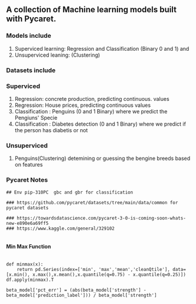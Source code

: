 

## A collection of Machine learning models built with Pycaret.

###  Models include 
1.  Superviced learning:  Regression and Classification (Binary 0 and 1) and 
2.  Unsuperviced leaning:  (Clustering)

### Datasets include

### Superviced
1.   Regression:   concrete production, predicting continuous. values
2.   Regression: House prices, predicting continuous values
3.   Classification : Penguins (0 and 1 Binary) where we predict the Pengiuns' Specie
4.   Classification : Diabetes detection  (0 and 1 Binary) where we predict if the person has diabetis or not


### Unsuperviced 
1.   Penguins(Clustering) detemining or guessing the bengine breeds based on features 


###  Pycaret Notes

```
## Env pip-310PC  gbc and gbr for classification

### https://github.com/pycaret/datasets/tree/main/data/common for pycaret datasets

### https://towardsdatascience.com/pycaret-3-0-is-coming-soon-whats-new-e890e6a69ff5
### https://www.kaggle.com/general/329102


```
#### Min Max Function
```

def minmax(x):
    return pd.Series(index=['min', 'max','mean','cleanQtile'], data=[x.min(), x.max(),x.mean(),x.quantile(q=0.75) - x.quantile(q=0.25)])
df.apply(minmax).T

```
```
beta_model['pct_err'] = (abs(beta_model['strength'] - beta_model['prediction_label'])) / beta_model['strength']

```